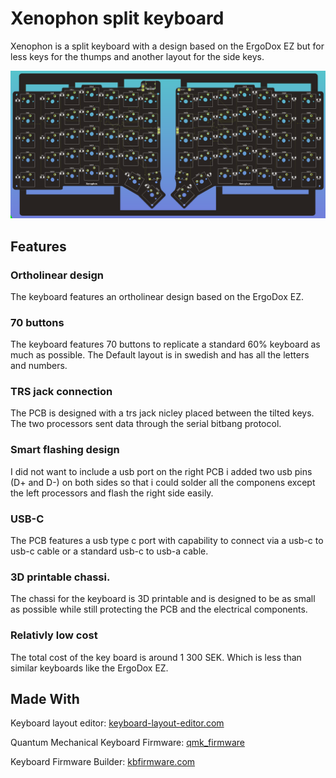 # Xenophon split keyboard

Xenophon is a split keyboard with a design based on the ErgoDox EZ but for less keys for the thumps and another layout for the side keys.

![Alt text](./Images/PCB.png?raw=true "The PCB for the keyboard.")

## Features

### Ortholinear design
The keyboard features an ortholinear design based on the ErgoDox EZ.

### 70 buttons
The keyboard features 70 buttons to replicate a standard 60% keyboard as much as possible.
The Default layout is in swedish and has all the letters and numbers.

### TRS jack connection
The PCB is designed with a trs jack nicley placed between the tilted keys.
The two processors sent data through the serial bitbang protocol.

### Smart flashing design
I did not want to include a usb port on the right PCB i added two usb pins (D+ and D-) on both sides so that i could solder all the componens except the left processors and flash the right side easily.

### USB-C
The PCB features a usb type c port with capability to connect via a usb-c to usb-c cable or a standard usb-c to usb-a cable.

### 3D printable chassi.
The chassi for the keyboard is 3D printable and is designed to be as small as possible while still protecting the PCB and the electrical components.

### Relativly low cost 
The total cost of the key board is around 1 300 SEK.
Which is less than similar keyboards like the ErgoDox EZ.

## Made With

Keyboard layout editor: [keyboard-layout-editor.com](http://www.keyboard-layout-editor.com/)

Quantum Mechanical Keyboard Firmware: [qmk_firmware](https://github.com/qmk/qmk_firmware)

Keyboard Firmware Builder: [kbfirmware.com](https://kbfirmware.com/)
